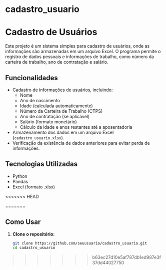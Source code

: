 # cadastro_usuario
# Cadastro de Usuários

Este projeto é um sistema simples para cadastro de usuários, onde as informações são armazenadas em um arquivo Excel. O programa permite o registro de dados pessoais e informações de trabalho, como número da carteira de trabalho, ano de contratação e salário.

## Funcionalidades

- Cadastro de informações de usuários, incluindo:
  - Nome
  - Ano de nascimento
  - Idade (calculada automaticamente)
  - Número da Carteira de Trabalho (CTPS)
  - Ano de contratação (se aplicável)
  - Salário (formato monetário)
  - Cálculo da idade e anos restantes até a aposentadoria
- Armazenamento dos dados em um arquivo Excel (`cadastro_usuario.xlsx`).
- Verificação da existência de dados anteriores para evitar perda de informações.

## Tecnologias Utilizadas

- Python
- Pandas
- Excel (formato .xlsx)

<<<<<<< HEAD

=======
## Como Usar

1. **Clone o repositório:**
   ```bash
   git clone https://github.com/seuusuario/cadastro_usuario.git
   cd cadastro_usuario
>>>>>>> b63ec27d10e5af787db1ed987e3f37dd44027750
